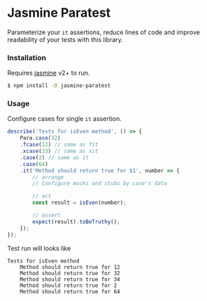 # Jasmine Paratest

Parameterize your `it` assertions, reduce lines of code and improve readability of your tests with this library.

### Installation

Requires [jasmine](https://www.npmjs.com/package/jasmine) v2+ to run.

```sh
$ npm install -D jasmine-paratest
```

### Usage

Configure cases for single `it` assertion.

```ts
describe('Tests for isEven method', () => {
    Para.case(32)
	.fcase(12) // same as fit
	.xcase(33) // same as xit
	.case(2) // same as it
	.case(64)
	.it('Method should return true for $1', number => {
		// arrange
		// Configure mocks and stubs by case's data

		// act
		const result = isEven(number);

		// assert
		expect(result).toBeTruthy();
	});
});
```

Test run will looks like

```
Tests for isEven method
    Method should return true for 12
    Method should return true for 32
    Method should return true for 34
    Method should return true for 2
    Method should return true for 64
```

